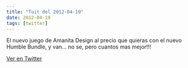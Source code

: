 ```yaml
---
title: "Tuit del 2012-04-19"
date: 2012-04-19
tags: [twitter]
---
```


El nuevo juego de Amanita Design al precio que quieras con el nuevo Humble Bundle, y van... no se, pero cuantos mas mejor!!!



[Ver en Twitter](https://twitter.com/i/web/status/193082455278882816)
